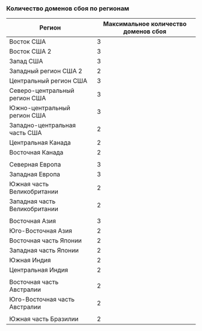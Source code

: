 ### <a name="number-of-fault-domains-per-region"></a>Количество доменов сбоя по регионам

| Регион              | Максимальное количество доменов сбоя  |
|---------------------|-------------------------|
| Восток США             | 3                       |
| Восток США 2           | 3                       |
| Запад США             | 3                       |
| Западный регион США 2           | 2                       |
| Центральный регион США          | 3                       |
| Северо-центральный регион США    | 3                       |
| Южно-центральный регион США    | 3                       |
| Западно-центральная часть США     | 2                       |
| Центральная Канада      | 2                       |
| Восточная Канада         | 2                       |
|                     |                         |
| Северная Европа        | 3                       |
| Западная Европа         | 3                       |
| Южная часть Великобритании            | 2                       |
| Западная часть Великобритании             | 2                       |
|                     |                         |
| Восточная Азия           | 3                       |
| Юго-Восточная Азия     | 2                       |
| Восточная часть Японии          | 2                       |
| Западная часть Японии          | 2                       |
| Южная Индия         | 2                       |
| Центральная Индия       | 2                       |
|                     |                         |
| Восточная часть Австралии      | 2                       |
| Юго-Восточная часть Австралии | 2                       |
|                     |                         |
| Южная часть Бразилии        | 2                       |